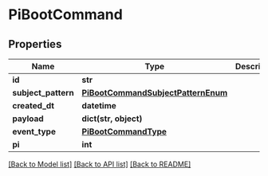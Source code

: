 # PiBootCommand


## Properties
Name | Type | Description | Notes
------------ | ------------- | ------------- | -------------
**id** | **str** |  | [readonly] 
**subject_pattern** | [**PiBootCommandSubjectPatternEnum**](PiBootCommandSubjectPatternEnum.md) |  | 
**created_dt** | **datetime** |  | [readonly] 
**payload** | **dict(str, object)** |  | [optional] 
**event_type** | [**PiBootCommandType**](PiBootCommandType.md) |  | 
**pi** | **int** |  | 

[[Back to Model list]](../README.md#documentation-for-models) [[Back to API list]](../README.md#documentation-for-api-endpoints) [[Back to README]](../README.md)



